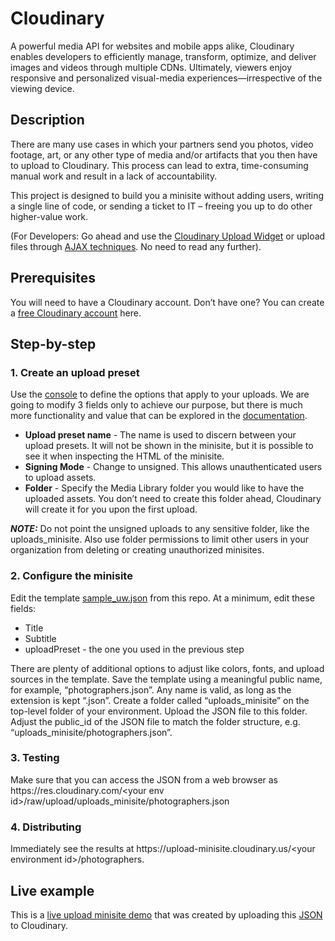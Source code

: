 # Cloudinary

A powerful media API for websites and mobile apps alike, Cloudinary enables developers to efficiently manage, transform, optimize, and deliver images and videos through multiple CDNs. Ultimately, viewers enjoy responsive and personalized visual-media experiences—irrespective of the viewing device.

## Description

There are many use cases in which your partners send you photos, video footage, art, or any other type of media and/or artifacts that you then have to upload to Cloudinary. This process can lead to extra, time-consuming manual work and result in a lack of accountability. 

This project is designed to build you a minisite without adding users, writing a single line of code, or sending a ticket to IT – freeing you up to do other higher-value work. 

(For Developers: Go ahead and use the [Cloudinary Upload Widget](https://demo.cloudinary.com/uw/#/) or upload files through [AJAX techniques](https://cloudinary.com/blog/file_upload_with_ajax). No need to read any further).

## Prerequisites

You will need to have a Cloudinary account. Don’t have one? You can create a [free Cloudinary account](https://cloudinary.com/users/register_free) here.

## Step-by-step

### 1. Create an upload preset

Use the [console](https://console.cloudinary.com/settings/upload) to define the options that apply to your uploads. We are going to modify 3 fields only to achieve our purpose, but there is much more functionality and value that can be explored in the [documentation](https://cloudinary.com/documentation/upload_presets#managing_upload_presets_using_the_settings_ui).
 - **Upload preset name** - The name is used to discern between your upload presets. It will not be shown in the minisite, but it is possible to see it when inspecting the HTML of the minisite.
 - **Signing Mode** - Change to unsigned. This allows unauthenticated users to upload assets.
 - **Folder** - Specify the Media Library folder you would like to have the uploaded assets. You don’t need to create this folder ahead, Cloudinary will create it for you upon the first upload.

**_NOTE:_** Do not point the unsigned uploads to any sensitive folder, like the uploads_minisite. Also use folder permissions to limit other users in your organization from deleting or creating unauthorized minisites.
### 2. Configure the minisite
Edit the template [sample_uw.json](https://github.com/cloudinary-devs/upload-minisite/raw/main/sample_uw.json) from this repo. At a minimum, edit these fields:
 - Title
 - Subtitle
 - uploadPreset - the one you used in the previous step

There are plenty of additional options to adjust like colors, fonts, and upload sources in the template.
Save the template using a meaningful public name, for example, “photographers.json”. Any name is valid, as long as the extension is kept “.json”.
Create a folder called “uploads_minisite” on the top-level folder of your environment. Upload the JSON file to this folder.
Adjust the public_id of the JSON file to match the folder structure, e.g. “uploads_minisite/photographers.json”.

### 3. Testing
Make sure that you can access the JSON from a web browser as 
ht<span>tps://res.cloudinary.com/\<your env id\>/raw/upload/uploads_minisite/photographers.json

### 4. Distributing
Immediately see the results at ht<span>tps://upload-minisite.cloudinary.us/\<your environment id\>/photographers.

## Live example
This is a [live upload minisite demo](https://upload-minisite.cloudinary.us/hzxyensd5/demo) that was created by uploading this [JSON](https://res.cloudinary.com/hzxyensd5/raw/upload/v1674040980/uploads_minisite/demo.json) to Cloudinary.

